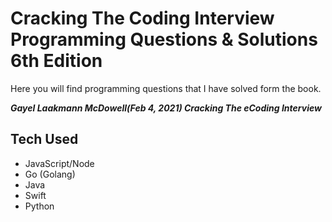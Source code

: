 # Cracking The Coding Interview Programming Questions & Solutions 6th Edition
Here you will find programming questions that I have solved form the book.

***Gayel Laakmann McDowell(Feb 4, 2021) Cracking The eCoding Interview*** 

## Tech Used
- JavaScript/Node
- Go (Golang)
- Java
- Swift
- Python 